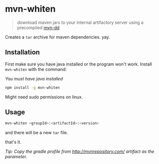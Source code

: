# mvn-whiten

> download maven jars to your internal artifactory server
> using a precompiled [mvn-dd](https://github.com/Gemba/mvn-dd)

Creates a `tar` archive for maven dependencies. yay.

## Installation
First make sure you have java installed or the program won't work.
Install `mvn-whiten` with the command:

*You must have java installed*

```bash
npm install -g mvn-whiten
```
Might need sudo permissions on linux.

## Usage

```bash
mvn-whiten <groupId>:<artifactId>:<version>
```

and there will be a new `tar` file.

that's it.

*Tip: Copy the gradle profile from http://mvnrepository.com/ artifact as the parameter.*
